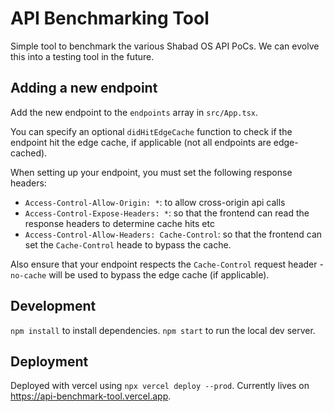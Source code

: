 # API Benchmarking Tool

Simple tool to benchmark the various Shabad OS API PoCs. We can evolve this into a testing tool in the future.

## Adding a new endpoint

Add the new endpoint to the `endpoints` array in `src/App.tsx`.

You can specify an optional `didHitEdgeCache` function to check if the endpoint hit the edge cache, if applicable (not all endpoints are edge-cached).

When setting up your endpoint, you must set the following response headers:

- `Access-Control-Allow-Origin: *`: to allow cross-origin api calls
- `Access-Control-Expose-Headers: *`: so that the frontend can read the response headers to determine cache hits etc
- `Access-Control-Allow-Headers: Cache-Control`: so that the frontend can set the `Cache-Control` heade to bypass the cache.

Also ensure that your endpoint respects the `Cache-Control` request header - `no-cache` will be used to bypass the edge cache (if applicable).

## Development

`npm install` to install dependencies. `npm start` to run the local dev server.

## Deployment

Deployed with vercel using `npx vercel deploy --prod`. Currently lives on https://api-benchmark-tool.vercel.app.
